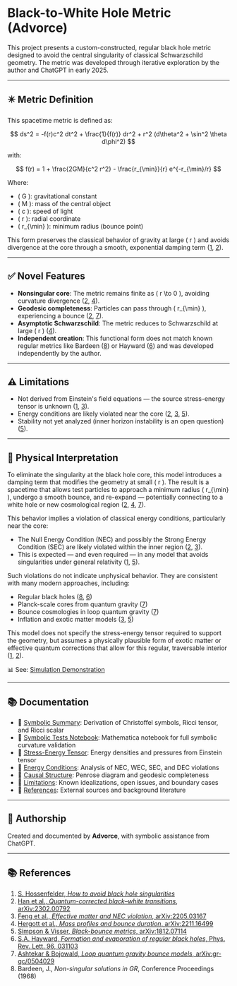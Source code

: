 # Black-to-White Hole Metric (Advorce)

This project presents a custom-constructed, regular black hole metric designed to avoid the central singularity of classical Schwarzschild geometry. The metric was developed through iterative exploration by the author and ChatGPT in early 2025.

---

## ✴️ Metric Definition

This spacetime metric is defined as:

$$
ds^2 = -f(r)c^2 dt^2 + \frac{1}{f(r)} dr^2 + r^2 (d\theta^2 + \sin^2 \theta d\phi^2)
$$

with:

$$
f(r) = 1 + \frac{2GM}{c^2 r^2} - \frac{r_{\min}}{r} e^{-r_{\min}/r}
$$

Where:
- \( G \): gravitational constant  
- \( M \): mass of the central object  
- \( c \): speed of light  
- \( r \): radial coordinate  
- \( r_{\min} \): minimum radius (bounce point)

This form preserves the classical behavior of gravity at large \( r \) and avoids divergence at the core through a smooth, exponential damping term ([1](#1), [2](#2)).

---

## ✅ Novel Features

- **Nonsingular core**: The metric remains finite as \( r \to 0 \), avoiding curvature divergence ([2](#2), [4](#4)).
- **Geodesic completeness**: Particles can pass through \( r_{\min} \), experiencing a bounce ([2](#2), [7](#7)).
- **Asymptotic Schwarzschild**: The metric reduces to Schwarzschild at large \( r \) ([4](#4)).
- **Independent creation**: This functional form does not match known regular metrics like Bardeen ([8](#8)) or Hayward ([6](#6)) and was developed independently by the author.

---

## ⚠️ Limitations

- Not derived from Einstein's field equations — the source stress-energy tensor is unknown ([1](#1), [3](#3)).
- Energy conditions are likely violated near the core ([2](#2), [3](#3), [5](#5)).
- Stability not yet analyzed (inner horizon instability is an open question) ([5](#5)).

---

## 🌌 Physical Interpretation

To eliminate the singularity at the black hole core, this model introduces a damping term that modifies the geometry at small \( r \). The result is a spacetime that allows test particles to approach a minimum radius \( r_{\min} \), undergo a smooth bounce, and re-expand — potentially connecting to a white hole or new cosmological region ([2](#2), [4](#4), [7](#7)).

This behavior implies a violation of classical energy conditions, particularly near the core:
- The Null Energy Condition (NEC) and possibly the Strong Energy Condition (SEC) are likely violated within the inner region ([2](#2), [3](#3)).
- This is expected — and even required — in any model that avoids singularities under general relativity ([1](#1), [5](#5)).

Such violations do not indicate unphysical behavior. They are consistent with many modern approaches, including:

- Regular black holes ([8](#8), [6](#6))
- Planck-scale cores from quantum gravity ([7](#7))
- Bounce cosmologies in loop quantum gravity ([7](#7))
- Inflation and exotic matter models ([3](#3), [5](#5))

This model does not specify the stress-energy tensor required to support the geometry, but assumes a physically plausible form of exotic matter or effective quantum corrections that allow for this regular, traversable interior ([1](#1), [2](#2)).

📊 See: [Simulation Demonstration](docs/demonstration.md)

---

## 📚 Documentation

- 🧮 [Symbolic Summary](docs/symbolic-summary.md): Derivation of Christoffel symbols, Ricci tensor, and Ricci scalar  
- 🧪 [Symbolic Tests Notebook](docs/symbolic-tests.nb): Mathematica notebook for full symbolic curvature validation  
- 📄 [Stress-Energy Tensor](docs/stress-energy.md): Energy densities and pressures from Einstein tensor  
- 📄 [Energy Conditions](docs/energy-conditions.md): Analysis of NEC, WEC, SEC, and DEC violations  
- 📄 [Causal Structure](docs/causal-structure.md): Penrose diagram and geodesic completeness  
- 📄 [Limitations](docs/limitations.md): Known idealizations, open issues, and boundary cases  
- 📄 [References](docs/references.md): External sources and background literature  

---

## 🧠 Authorship

Created and documented by **Advorce**, with symbolic assistance from ChatGPT.

---

## 📚 References

1. [S. Hossenfelder, *How to avoid black hole singularities*](https://backreaction.blogspot.com/2020/01/how-to-avoid-black-hole-singularities.html)  
2. [Han et al., *Quantum-corrected black–white transitions*, arXiv:2302.00792](https://arxiv.org/abs/2302.00792)  
3. [Feng et al., *Effective matter and NEC violation*, arXiv:2205.03167](https://arxiv.org/abs/2205.03167)  
4. [Hergott et al., *Mass profiles and bounce duration*, arXiv:2211.16499](https://arxiv.org/abs/2211.16499)  
5. [Simpson & Visser, *Black-bounce metrics*, arXiv:1812.07114](https://arxiv.org/abs/1812.07114)  
6. [S.A. Hayward, *Formation and evaporation of regular black holes*, Phys. Rev. Lett. 96, 031103](https://journals.aps.org/prl/abstract/10.1103/PhysRevLett.96.031103)  
7. [Ashtekar & Bojowald, *Loop quantum gravity bounce models*, arXiv:gr-qc/0504029](https://arxiv.org/abs/gr-qc/0504029)  
8. Bardeen, J., *Non-singular solutions in GR*, Conference Proceedings (1968)
